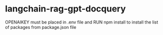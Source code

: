 # langchain-rag-gpt-docquery
OPENAIKEY must be placed in .env file and RUN npm install to install the list of packages from package.json file
